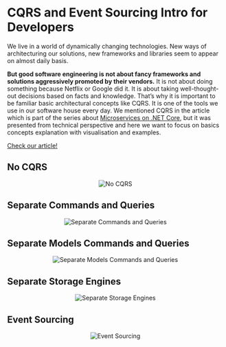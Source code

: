 # CQRS and Event Sourcing Intro for Developers

We live in a world of dynamically changing technologies. New ways of architecturing our solutions, new frameworks and libraries seem to appear on almost daily basis. 


**But good software engineering is not about fancy frameworks and solutions aggressively promoted by their vendors.** It is not about doing something because Netflix or Google did it. It is about taking well-thought-out decisions based on facts and knowledge. That’s why it is important to be familiar basic architectural concepts like CQRS. It is one of the tools we use in our software house every day. We mentioned CQRS in the article which is part of the series about [Microservices on .NET Core](https://altkomsoftware.pl/en/blog/building-microservices-on-net-core-1/), but it was presented from technical perspective and here we want to focus on basics concepts explanation with visualisation and examples.


[Check our article!](https://altkomsoftware.pl/en/blog/cqrs-event-sourcing/)

## No CQRS

<p align="center">
    <img alt="No CQRS" src="https://raw.githubusercontent.com/asc-lab/dotnet-cqrs-intro/master/readme-images/1_no_cqrs.png" />
</p>

## Separate Commands and Queries

<p align="center">
    <img alt="Separate Commands and Queries" src="https://raw.githubusercontent.com/asc-lab/dotnet-cqrs-intro/master/readme-images/2_separe_commands_queries.png" />
</p>

## Separate Models Commands and Queries

<p align="center">
    <img alt="Separate Models Commands and Queries" src="https://raw.githubusercontent.com/asc-lab/dotnet-cqrs-intro/master/readme-images/3_separate_models_commands_queries.png" />
</p>

## Separate Storage Engines

<p align="center">
    <img alt="Separate Storage Engines" src="https://raw.githubusercontent.com/asc-lab/dotnet-cqrs-intro/master/readme-images/4_separate_storage_engines.png" />
</p>

## Event Sourcing

<p align="center">
    <img alt="Event Sourcing" src="https://raw.githubusercontent.com/asc-lab/dotnet-cqrs-intro/master/readme-images/5_event_sourcing.png" />
</p>
